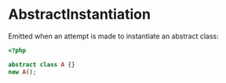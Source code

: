 # AbstractInstantiation

Emitted when an attempt is made to instantiate an abstract class:

```php
<?php

abstract class A {}
new A();
```

